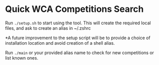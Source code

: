 # Quick WCA Competitions Search


Run `./setup.sh` to start using the tool.
This will create the required local files, and ask to create an alias in ~/.zshrc

*A future improvement to the setup script will be to provide a choice of installation location and avoid creation of a shell alias.

Run `./main` or your provided alias name to check for new competitions or list known ones.
